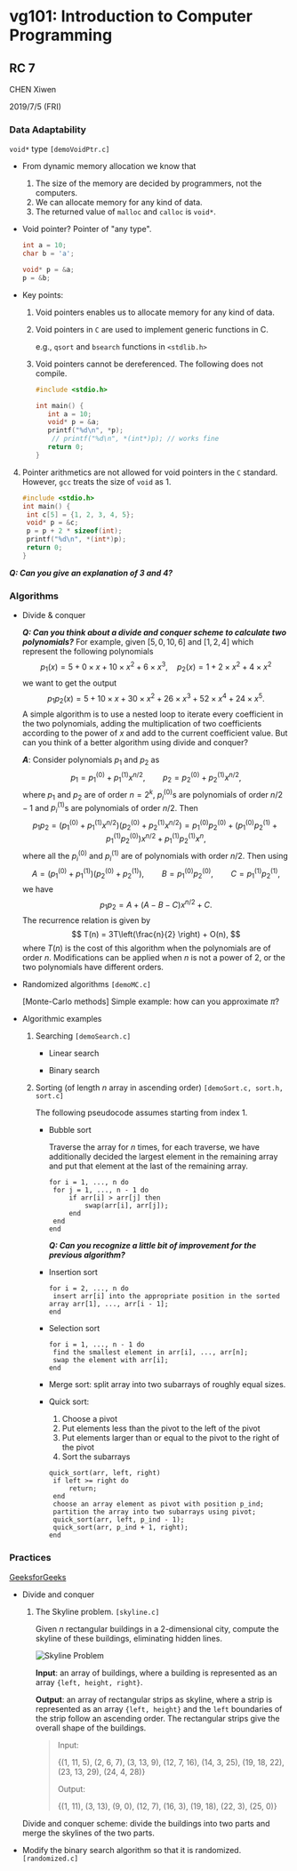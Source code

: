 # vg101: Introduction to Computer Programming

## RC 7

CHEN Xiwen

2019/7/5 (FRI)

### Data Adaptability

`void*` type `[demoVoidPtr.c]`

* From dynamic memory allocation we know that
  1. The size of the memory are decided by programmers, not the computers.
  2. We can allocate memory for any kind of data.
  3. The returned value of `malloc` and `calloc` is `void*`.

* Void pointer? Pointer of "any type".

  ```c
  int a = 10;
  char b = 'a';
  
  void* p = &a;
  p = &b;
  ```

* Key points:

  1. Void pointers enables us to allocate memory for any kind of data.

  2. Void pointers in `C` are used to implement generic functions in C.

     e.g., `qsort` and `bsearch` functions in `<stdlib.h>`

  3. Void pointers cannot be dereferenced. The following does not compile.

     ```c
     #include <stdio.h>
     
     int main() {
     	int a = 10;
     	void* p = &a;
     	printf("%d\n", *p);
         // printf("%d\n", *(int*)p); // works fine
     	return 0;
     }
     ```

4. Pointer arithmetics are not allowed for void pointers in the `C` standard. However, `gcc` treats the size of `void` as 1.

   ```c
   #include <stdio.h>
   int main() {
   	int c[5] = {1, 2, 3, 4, 5};
   	void* p = &c;
   	p = p + 2 * sizeof(int);
   	printf("%d\n", *(int*)p);
   	return 0;
   }
   ```

***Q: Can you give an explanation of 3 and 4?***

### Algorithms

* Divide & conquer

  ***Q: Can you think about a divide and conquer scheme to calculate two polynomials?*** For example, given $[5, 0, 10, 6]$ and $[1, 2, 4]$ which represent the following polynomials
  $$
  p_1(x) = 5 + 0\times x + 10\times x^2 + 6\times x^3, \quad p_2(x) = 1 + 2\times x^2 + 4\times x^2
  $$
  we want to get the output
  $$
  p_1p_2(x) = 5 + 10\times x + 30\times x^2 + 26\times x^3 + 52\times x^4 + 24\times x^5.
  $$
  A simple algorithm is to use a nested loop to iterate every coefficient in the two polynomials, adding the multiplication of two coefficients according to the power of $x$ and add to the current coefficient value. But can you think of a better algorithm using divide and conquer?

  ***A***: Consider polynomials $p_1$ and $p_2$ as
  $$
  p_1 = p_1^{(0)} + p_1^{(1)}x^{n/2}, \qquad p_2 = p_2^{(0)} + p_2^{(1)}x^{n/2},
  $$
  where $p_1$ and $p_2$ are of order $n = 2^k$, $p_i^{(0)}$s are polynomials of order $n/2 - 1$ and $p_i^{(1)}$s are polynomials of order $n/2$. Then
  $$
  p_1p_2 = \left(p_1^{(0)} + p_1^{(1)}x^{n/2}\right)\left(p_2^{(0)} + p_2^{(1)}x^{n/2}\right) = p_1^{(0)}p_2^{(0)} + (p_1^{(0)}p_2^{(1)} + p_1^{(1)}p_2^{(0)})x^{n/2} + p_1^{(1)}p_2^{(1)}x^n,
  $$
  where all the $p_i^{(0)}$ and $p_i^{(1)}$ are of polynomials with order $n/2$. Then using
  $$
  A = \left(p_1^{(0)} + p_1^{(1)}\right)\left(p_2^{(0)} + p_2^{(1)} \right), \qquad B = p_1^{(0)}p_2^{(0)}, \qquad C = p_1^{(1)}p_2^{(1)},
  $$
  we have
  $$
  p_1p_2 = A + (A - B - C)x^{n/2} + C.
  $$
  The recurrence relation is given by
  $$
  T(n) = 3T\left(\frac{n}{2} \right) + O(n),
  $$
  where $T(n)$ is the cost of this algorithm when the polynomials are of order $n$. Modifications can be applied when $n$ is not a power of 2, or the two polynomials have different orders.

* Randomized algorithms `[demoMC.c]`

  [Monte-Carlo methods]  Simple example: how can you approximate $\pi$?

* Algorithmic examples

  1. Searching `[demoSearch.c]`

     * Linear search

     * Binary search

  2. Sorting (of length $n$ array in ascending order) `[demoSort.c, sort.h, sort.c]`

     The following pseudocode assumes starting from index 1.
     
     * Bubble sort
     
       Traverse the array for $n$ times, for each traverse, we have additionally decided the largest element in the remaining array and put that element at the last of the remaining array.
     
       ```
       for i = 1, ..., n do
       	for j = 1, ..., n - 1 do
       		if arr[i] > arr[j] then
       			swap(arr[i], arr[j]);
       		end
       	end
       end
       ```
     
       ***Q: Can you recognize a little bit of improvement for the previous algorithm?***
     
     * Insertion sort
     
       ```
       for i = 2, ..., n do
       	insert arr[i] into the appropriate position in the sorted array arr[1], ..., arr[i - 1];
       end
       ```
     
     * Selection sort
     
       ```
       for i = 1, ..., n - 1 do
       	find the smallest element in arr[i], ..., arr[n];
       	swap the element with arr[i];
       end
       ```
     
     * Merge sort: split array into two subarrays of roughly equal sizes.
     
     * Quick sort: 
     
       1. Choose a pivot
       2. Put elements less than the pivot to the left of the pivot
       3. Put elements larger than or equal to the pivot to the right of the pivot
       4. Sort the subarrays
     
       ```
       quick_sort(arr, left, right)
       	if left >= right do
       		return;
       	end
       	choose an array element as pivot with position p_ind;
       	partition the array into two subarrays using pivot;
       	quick_sort(arr, left, p_ind - 1);
       	quick_sort(arr, p_ind + 1, right);
       end
       ```

### Practices

[GeeksforGeeks](https://www.geeksforgeeks.org)

* Divide and conquer
  
  1. The Skyline problem. `[skyline.c]`
  
     Given $n$ rectangular buildings in a 2-dimensional city, compute the skyline of these buildings, eliminating hidden lines.
  
     ![Skyline Problem](./images/1.png)
  
     **Input**: an array of buildings, where a building is represented as an array `{left, height, right}`.
  
     **Output**: an array of rectangular strips as skyline, where a strip is represented as an array `{left, height}` and the `left` boundaries of the strip follow an ascending order. The rectangular strips give the overall shape of the buildings.
  
     >Input: 
     >
     >{(1, 11, 5), (2, 6, 7), (3, 13, 9), (12, 7, 16), (14, 3, 25), (19, 18, 22), (23, 13, 29), (24, 4, 28)}
     >
     >Output:
     >
     >{(1, 11), (3, 13), (9, 0), (12, 7), (16, 3), (19, 18), (22, 3), (25, 0)}
  
  Divide and conquer scheme: divide the buildings into two parts and merge the skylines of the two parts.

* Modify the binary search algorithm so that it is randomized. `[randomized.c]`